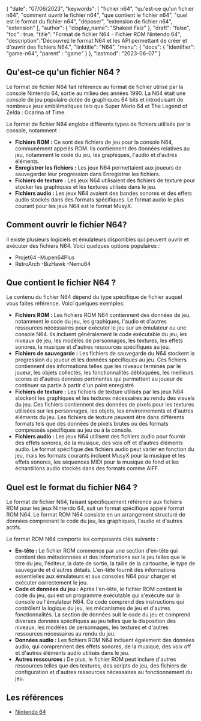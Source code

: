{
"date": "07/06/2023",
  "keywords": [
"fichier n64",
"qu'est-ce qu'un fichier n64",
"comment ouvrir le fichier n64",
"que contient le fichier n64",
"quel est le format du fichier n64",
"déposer",
"extension de fichier n64",
"extension"
],
  "author": {
"display_name": "Shakeel Faiz"
},
"draft": "false",
"toc" : true,
"title": "Format de fichier N64 - Fichier ROM Nintendo 64",
  "description":"Découvrez le format N64 et les API permettant de créer et d'ouvrir des fichiers N64.",
"linktitle": "N64",
  "menu": {
    "docs": {
      "identifier": "game-n64",
"parent" : "game"
}
},
"lastmod": "2023-06-07"
}

## Qu'est-ce qu'un fichier N64 ?

Le format de fichier N64 fait référence au format de fichier utilisé par la console Nintendo 64, sortie au milieu des années 1990. La N64 était une console de jeu populaire dotée de graphiques 64 bits et introduisant de nombreux jeux emblématiques tels que Super Mario 64 et The Legend of Zelda : Ocarina of Time.

Le format de fichier N64 englobe différents types de fichiers utilisés par la console, notamment :

- **Fichiers ROM :** Ce sont des fichiers de jeu pour la console N64, communément appelés ROM. Ils contiennent des données relatives au jeu, notamment le code du jeu, les graphiques, l'audio et d'autres éléments.
- **Enregistrer les fichiers :** Les jeux N64 permettaient aux joueurs de sauvegarder leur progression dans Enregistrer les fichiers.
- **Fichiers de texture :** Les jeux N64 utilisaient des fichiers de texture pour stocker les graphiques et les textures utilisés dans le jeu.
- **Fichiers audio :** Les jeux N64 avaient des bandes sonores et des effets audio stockés dans des formats spécifiques. Le format audio le plus courant pour les jeux N64 est le format MusyX.

## Comment ouvrir le fichier N64?

Il existe plusieurs logiciels et émulateurs disponibles qui peuvent ouvrir et exécuter des fichiers N64. Voici quelques options populaires :

- Projet64
-Mupen64Plus
- RétroArch
-BizHawk
-Nemu64

## Que contient le fichier N64 ?

Le contenu du fichier N64 dépend du type spécifique de fichier auquel vous faites référence. Voici quelques exemples:

- **Fichiers ROM :** Les fichiers ROM N64 contiennent des données de jeu, notamment le code du jeu, les graphiques, l'audio et d'autres ressources nécessaires pour exécuter le jeu sur un émulateur ou une console N64. Ils incluent généralement le code exécutable du jeu, les niveaux de jeu, les modèles de personnages, les textures, les effets sonores, la musique et d'autres ressources spécifiques au jeu.
- **Fichiers de sauvegarde :** Les fichiers de sauvegarde du N64 stockent la progression du joueur et les données spécifiques au jeu. Ces fichiers contiennent des informations telles que les niveaux terminés par le joueur, les objets collectés, les fonctionnalités débloquées, les meilleurs scores et d'autres données pertinentes qui permettent au joueur de continuer sa partie à partir d'un point enregistré.
- **Fichiers de texture :** Les fichiers de texture utilisés par les jeux N64 stockent les graphiques et les textures nécessaires au rendu des visuels du jeu. Ces fichiers contiennent des données de pixels pour les textures utilisées sur les personnages, les objets, les environnements et d'autres éléments du jeu. Les fichiers de texture peuvent être dans différents formats tels que des données de pixels brutes ou des formats compressés spécifiques au jeu ou à la console.
- **Fichiers audio :** Les jeux N64 utilisent des fichiers audio pour fournir des effets sonores, de la musique, des voix off et d'autres éléments audio. Le format spécifique des fichiers audio peut varier en fonction du jeu, mais les formats courants incluent MusyX pour la musique et les effets sonores, les séquences MIDI pour la musique de fond et les échantillons audio stockés dans des formats comme AIFF.

## Quel est le format du fichier N64 ?

Le format de fichier N64, faisant spécifiquement référence aux fichiers ROM pour les jeux Nintendo 64, suit un format spécifique appelé format ROM N64. Le format ROM N64 consiste en un arrangement structuré de données comprenant le code du jeu, les graphiques, l'audio et d'autres actifs.

Le format ROM N64 comporte les composants clés suivants :

- **En-tête :** Le fichier ROM commence par une section d'en-tête qui contient des métadonnées et des informations sur le jeu telles que le titre du jeu, l'éditeur, la date de sortie, la taille de la cartouche, le type de sauvegarde et d'autres détails. L'en-tête fournit des informations essentielles aux émulateurs et aux consoles N64 pour charger et exécuter correctement le jeu.
- **Code et données du jeu :** Après l'en-tête, le fichier ROM contient le code du jeu, qui est un programme exécutable qui s'exécute sur la console ou l'émulateur N64. Ce code comprend des instructions qui contrôlent la logique du jeu, les mécanismes de jeu et d'autres fonctionnalités. La section de données suit le code du jeu et comprend diverses données spécifiques au jeu telles que la disposition des niveaux, les modèles de personnages, les textures et d'autres ressources nécessaires au rendu du jeu.
- **Données audio :** Les fichiers ROM N64 incluent également des données audio, qui comprennent des effets sonores, de la musique, des voix off et d'autres éléments audio utilisés dans le jeu.
- **Autres ressources :** De plus, le fichier ROM peut inclure d'autres ressources telles que des textures, des scripts de jeu, des fichiers de configuration et d'autres ressources nécessaires au fonctionnement du jeu.

## Les références
* [Nintendo 64](https://en.wikipedia.org/wiki/Nintendo_64)

